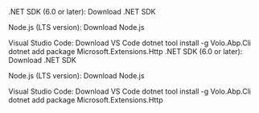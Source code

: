 .NET SDK (6.0 or later): Download .NET SDK

Node.js (LTS version): Download Node.js

Visual Studio Code: Download VS Code
dotnet tool install -g Volo.Abp.Cli
dotnet add package Microsoft.Extensions.Http
.NET SDK (6.0 or later): Download .NET SDK

Node.js (LTS version): Download Node.js

Visual Studio Code: Download VS Code
dotnet tool install -g Volo.Abp.Cli
dotnet add package Microsoft.Extensions.Http
